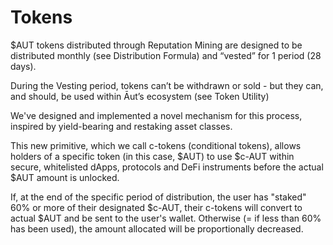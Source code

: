 
# Tokens

$AUT tokens distributed through Reputation Mining are designed to be distributed monthly (see Distribution Formula) and “vestedˮ for 1 period (28 days).

During the Vesting period, tokens canʼt be withdrawn or sold - but they can, and should, be used within Āutʼs ecosystem (see Token Utility)

We've designed and implemented a novel mechanism for this process, inspired by yield-bearing and restaking asset classes.

This new primitive, which we call c-tokens (conditional tokens), allows holders of a specific token (in this case, $AUT) to use $c-AUT within secure, whitelisted dApps, protocols and DeFi instruments before the actual $AUT amount is unlocked.

If, at the end of the specific period of distribution, the user has "staked" 60% or more of their designated $c-AUT, their c-tokens will convert to actual $AUT and be sent to the user's wallet. Otherwise (= if less than 60% has been used), the amount allocated will be proportionally decreased.
